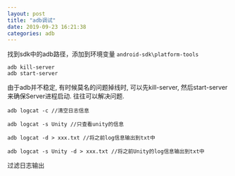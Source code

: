```yaml
---
layout: post
title: "adb调试"
date: 2019-09-23 16:21:38
categories: adb
---
```

<!-- more -->

找到sdk中的adb路径，添加到环境变量
``android-sdk\platform-tools``

```
adb kill-server
adb start-server
```
由于adb并不稳定, 有时候莫名的问题掉线时, 可以先kill-server, 然后start-server来确保Server进程启动. 往往可以解决问题.

```
adb logcat -c //清空日志信息

adb logcat -s Unity //只查看unity的信息

adb logcat -d > xxx.txt //将之前log信息输出到txt中

adb logcat -s Unity -d > xxx.txt //将之前Unity的log信息输出到txt中
```
过滤日志输出
